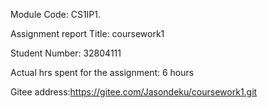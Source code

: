 Module Code: CS1IP1.

Assignment report Title: coursework1

Student Number: 32804111

Actual hrs spent for the assignment: 6 hours

Gitee address:https://gitee.com/Jasondeku/coursework1.git
